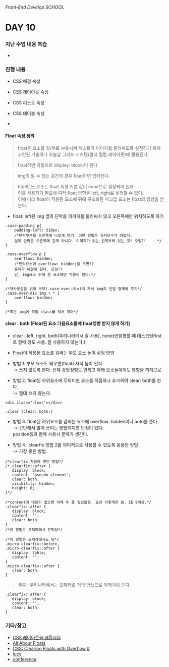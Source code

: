 ###### Front-End Develop SCHOOL

# DAY 10

### 지난 수업 내용 복습

-

### 진행 내용

- CSS 배경 속성
- CSS 레이아웃 속성
- CSS 리스트 속성
- CSS 테이블 속성

-

#### Float 속성 정리

 > float은 <img>요소를 좌/우로 부유시켜 텍스트가 이미지를 둘러싸도록 설정하기 위해 고안된 기술이나 오늘날 그리드 시스템(멀티 컬럼 레이아웃)에 활용된다. 

 > float하면 자동으로 display: block;이 된다. 

 > img의 알 수 없는 공간의 경우 float하면 없어진다. 

 > html모든 요소는 float 속성 기본 값이 none으로 설정되어 있다. <br>
 > 이를 사용자가 필요에 따라 float 방향을 left, right로 설정할 수 있다. <br> 
 > 이에 따라 float이 적용된 요소에 뒤에 구조화된 마크업 요소는 float의 영향을 받는다. 

- float: left된 img 옆의 단락을 이미지를 둘러싸지 않고 오른쪽에만 위치하도록 하기 

```
.case-padding p{
	padding-left: 310px; 
	/*단락부분을 오른쪽에 나오게 하기. 이런 방법은 유지보수가 어렵다.
	실제 단락은 오른쪽에 간게 아니다. 이미지가 있는 왼쪽부터 있는 것! 오잉?! 	*/
}

.case-overflow p {
	overflow: hidden;
	/*단락요소에 overflow: hidden;을 주면??
	문제가 해결이 된다. 오잉!?
	단, img요소 뒤에 한 요소에만 적용이 된다.*/ 
}

/*재사용성을 위해 부모(.case-over-div)의 자식 img의 인접 형제에 주기*/
.case-over-div img + * { 
	overflow: hidden;
}

/*혹은 img에 직접 class를 줘서 제어*/
```

#### clear : both  [Float된 요소 다음요소들에 float영향 받지 않게 하기]

- clear : left, right, both(우리나라에서 잘 사용), none(반응형할 때 데스크탑first로 할때 정도 사용. 잘 사용하지 않는다.)

- Float이 적용된 요소를 감싸는 부모 요소 높이 설정 방법

 - 방법 1. 부모 요소도 띄우면(float) 자식 높이 인식 <br> -> 쓰지 않도록 한다. 전체 중앙정렬도 안되고 아래 요소들에게도 영향을 끼치므로 
 - 방법 2. float된 하위요소에 무의미한 요소를 직접하나 추가하여 clear: both를 한다. <br> -> 절대 쓰지 않는다. 

  ```
  <div class="clear"></div>

  .clear {clear: both;}
  ```
 - 방법 3. float된 하위요소를 감싸는 요소에 overflow: hidden이나 auto를 준다. <br> -> 간단해서 많이 쓰이는 방법이지만 단점이 있다. <br> position등과 함께 사용시 문제가 생긴다. 

 - 방법 4. .clearfix 방법 2를 의미적으로 사용할 수 있도록 응용한 방법 <br> -> 가장 좋은 방법. 

 ```
 /*clearfix 처음에 했던 방법*/
/*.clearfix::after {
	display: block;
	content: 'pseudo element';
	clear: both;
	visibility: hidden;
	height: 0;
}*/

/*content에 내용이 없으면 아래 두 줄 필요없음. 요샌 이렇게만 씀. IE 8이상.*/
.clearfix::after {
	display: block;
	content: '';
	clear: both;
}
/*이 방법은 오페라에서 안먹음*/

/*이 방법은 오페라에서도 됨*/
.micro-clearfix::before,
.micro-clearfix::after {
	display: table;
	content: '';
}
.micro-clearfix::after {
	clear: both;
}
 ```

> 결론 : 우리나라에서는 오페라를 거의 안쓰므로 아래처럼 쓴다. 

 ```
.clearfix::after {
	display: block;
	content: '';
	clear: both;
}
 ```




### 기타/참고

- [CSS 레이아웃을 배웁시다](http://ko.learnlayout.com/toc.html)
- [All About Floats](https://css-tricks.com/all-about-floats/)
- [CSS: Clearing Floats with Overflow](http://webdesignerwall.com/tutorials/css-clearing-floats-with-overflow) [#](http://firejune.com/1653/Float+%EC%86%8D%EC%84%B1%EC%9D%98+%EB%86%92%EC%9D%B4+%EB%AC%B8%EC%A0%9C%EB%A5%BC+Overflow%EB%A1%9C+%ED%95%B4%EA%B2%B0%ED%95%98%EB%8A%94+%EB%B0%A9%EB%B2%95)
- [lucy](http://lucy.29cm.co.kr/hello)
- [conference](http://themes-pixeden.com/landing/conference/home3.html#home)



